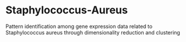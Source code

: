# Staphylococcus-Aureus
Pattern identification among gene expression data related to Staphylococcus aureus through dimensionality reduction and clustering
